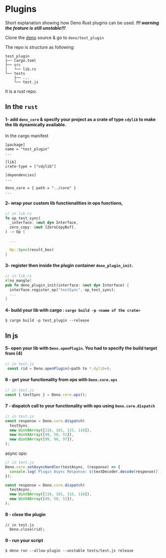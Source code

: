 # Plugins

Short explanation showing how Deno Rust plugins can be used. _**!!! warning the
feature is still unstable!!!**_

Clone the [deno](https://github.com/denoland/deno.git) source & go to
`deno/test_plugin`

The repo is structure as following:

```
test_plugin
├── Cargo.toml
├── src
│   └── lib.rs
└── tests
    ├── ...
    └── test.js
```

It is a rust repo.

## In the `rust`

#### 1- add `deno_core` & specify your project as a crate of type `cdylib` to make the lib dynamically available.

In the cargo manifest

```
[package]
name = "test_plugin"
...

[lib]
crate-type = ["cdylib"]

[dependencies]
...

deno_core = { path = "../core" }
...
```

#### 2- wrap your custom lib functionalities in ops functions,

```rust
// in lib.rs
fn op_test_sync(
  _interface: &mut dyn Interface,
  zero_copy: &mut [ZeroCopyBuf],
) -> Op {

  ...

  Op::Sync(result_box)
}
```

#### 3- register then inside the plugin container `deno_plugin_init`.

```rust
// in lib.rs
#[no_mangle]
pub fn deno_plugin_init(interface: &mut dyn Interface) {
  interface.register_op("testSync", op_test_sync);
  ...
}
```

#### 4- build your lib with cargo : `cargo build -p <name of the crate>`

```shell
$ cargo build -p test_plugin --release
```

## In js

#### 5- open your lib with `Deno.openPlugin`. You had to specify the build target from (4)

```js
// in test.js
 const rid = Deno.openPlugin(<path to *.dylib>);
```

#### 6 - get your functionality from ops with `Deno.core.ops`

```js
// in test.js
const { testSync } = Deno.core.ops();
```

#### 7 - dispatch call to your functionality with ops using `Deno.core.dispatch`

```js
// in test.js
const response = Deno.core.dispatch(
  testSync,
  new Uint8Array([116, 101, 115, 116]),
  new Uint8Array([49, 50, 51]),
  new Uint8Array([99, 98, 97]),
);
```

async ops:

```js
// in test.js
Deno.core.setAsyncHandler(testAsync, (response) => {
  console.log(`Plugin Async Response: ${textDecoder.decode(response)}`);
});

const response = Deno.core.dispatch(
  testAsync,
  new Uint8Array([116, 101, 115, 116]),
  new Uint8Array([49, 50, 51]),
);
```

#### 8 - close the plugin

```
// in test.js
  Deno.close(rid);
```

#### 9 - run your script

```shell
$ deno run --allow-plugin --unstable tests/test.js release
```
